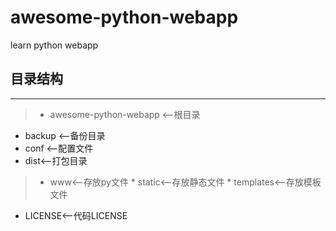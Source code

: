 # awesome-python-webapp

learn python webapp


## 目录结构
____
> * awesome-python-webapp <--根目录
  * backup <--备份目录
  * conf <--配置文件
  * dist<--打包目录
  > * www<--存放py文件
    * static<--存放静态文件
    * templates<--存放模板文件
  *  LICENSE<--代码LICENSE
